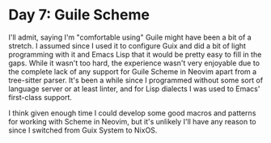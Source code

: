 # Day 7: Guile Scheme

I'll admit, saying I'm "comfortable using" Guile might have been a bit of a stretch. I assumed since I used it to configure Guix and did a bit of light programming with it and Emacs Lisp that it would be pretty easy to fill in the gaps. While it wasn't too hard, the experience wasn't very enjoyable due to the complete lack of any support for Guile Scheme in Neovim apart from a tree-sitter parser. It's been a while since I programmed without some sort of language server or at least linter, and for Lisp dialects I was used to Emacs' first-class support.

I think given enough time I could develop some good macros and patterns for working with Scheme in Neovim, but it's unlikely I'll have any reason to since I switched from Guix System to NixOS.
